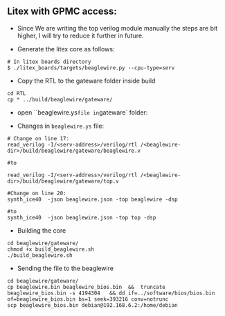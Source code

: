 ## Litex with GPMC access:

- Since We are writing the top verilog module manually the steps are bit higher, I will try to reduce it further in future.

- Generate the litex core as follows:
```
# In litex boards directory
$ ./litex_boards/targets/beaglewire.py --cpu-type=serv
```

- Copy the RTL to the gateware folder inside build
```
cd RTL
cp * ../build/beaglewire/gateware/
```

- open ``beaglewire.ys` file in `gateware` folder:

- Changes in `beaglewire.ys` file:
```
# Change on line 17:
read_verilog -I/<serv-address>/verilog/rtl /<beaglewire-dir>/build/beaglewire/gateware/beaglewire.v

#to 

read_verilog -I/<serv-address>/verilog/rtl /<beaglewire-dir>/build/beaglewire/gateware/top.v

#Change on line 20:
synth_ice40  -json beaglewire.json -top beaglewire -dsp

#to
synth_ice40  -json beaglewire.json -top top -dsp
```

- Building the core
```
cd beaglewire/gateware/
chmod +x build_beaglewire.sh
./build_beaglewire.sh
```

- Sending the file to the beaglewire
```
cd beaglewire/gateware/
cp beaglewire.bin beaglewire_bios.bin  &&  truncate beaglewire_bios.bin -s 4194304   && dd if=../software/bios/bios.bin of=beaglewire_bios.bin bs=1 seek=393216 conv=notrunc
scp beaglewire_bios.bin debian@192.168.6.2:/home/debian
```